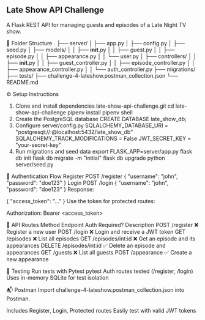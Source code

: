 ## Late Show API Challenge
A Flask REST API for managing guests and episodes of a Late Night TV show.

📁 Folder Structure
.
├── server/
│   ├── app.py
│   ├── config.py
│   ├── seed.py
│   ├── models/
│   │   ├── __init__.py
│   │   ├── guest.py
│   │   ├── episode.py
│   │   ├── appearance.py
│   │   └── user.py
│   ├── controllers/
│   │   ├── __init__.py
│   │   ├── guest_controller.py
│   │   ├── episode_controller.py
│   │   ├── appearance_controller.py
│   │   └── auth_controller.py
├── migrations/
├── tests/
├── challenge-4-lateshow.postman_collection.json
└── README.md

⚙️ Setup Instructions
1. Clone and install dependencies
late-show-api-challenge.git
cd late-show-api-challenge
pipenv install
pipenv shell
2. Create the PostgreSQL database
CREATE DATABASE late_show_db;
3. Configure server/config.py
SQLALCHEMY_DATABASE_URI = "postgresql://<user>:<password>@localhost:5432/late_show_db"
SQLALCHEMY_TRACK_MODIFICATIONS = False
JWT_SECRET_KEY = "your-secret-key"
4. Run migrations and seed data
export FLASK_APP=server/app.py
flask db init
flask db migrate -m "initial"
flask db upgrade
python server/seed.py

🔐 Authentication Flow
Register
POST /register
{
  "username": "john",
  "password": "doe123"
}
Login
POST /login
{
  "username": "john",
  "password": "doe123"
}
Response:

{
  "access_token": "..."
}
Use the token for protected routes:

Authorization: Bearer <access_token>

🚀 API Routes
Method	Endpoint	Auth Required?	Description
POST	/register	❌	Register a new user
POST	/login	❌	Login and receive a JWT token
GET	/episodes	❌	List all episodes
GET	/episodes/int:id	❌	Get an episode and its appearances
DELETE	/episodes/int:id	✅	Delete an episode and appearances
GET	/guests	❌	List all guests
POST	/appearance	✅	Create a new appearance

🧪 Testing
Run tests with Pytest
pytest
Auth routes tested (/register, /login)
Uses in-memory SQLite for test isolation

📬 Postman
Import challenge-4-lateshow.postman_collection.json into Postman.

Includes Register, Login, Protected routes
Easily test with valid JWT tokens
